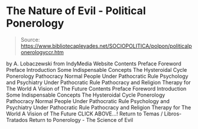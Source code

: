 # The Nature of Evil - Political Ponerology

> Source: https://www.bibliotecapleyades.net/SOCIOPOLITICA/polpon/politicalponerologyccr.htm

by A. Lobaczewski from IndyMedia Website
Contents Preface Foreword Preface Introduction Some Indispensable Concepts The Hysteroidal Cycle Ponerology Pathocracy Normal People Under Pathocratic Rule Psychology and Psychiatry Under Pathocratic Rule Pathocracy and Religion Therapy for The World A Vision of The Future
Contents
Preface
Foreword
Introduction
Some Indispensable Concepts
The Hysteroidal Cycle
Ponerology
Pathocracy
Normal People Under Pathocratic Rule
Psychology and Psychiatry Under Pathocratic Rule
Pathocracy and Religion
Therapy for The World
A Vision of The Future
CLICK ABOVE...!
Return to Temas / Libros-Tratados
Return to Ponerology - The Science of Evil
